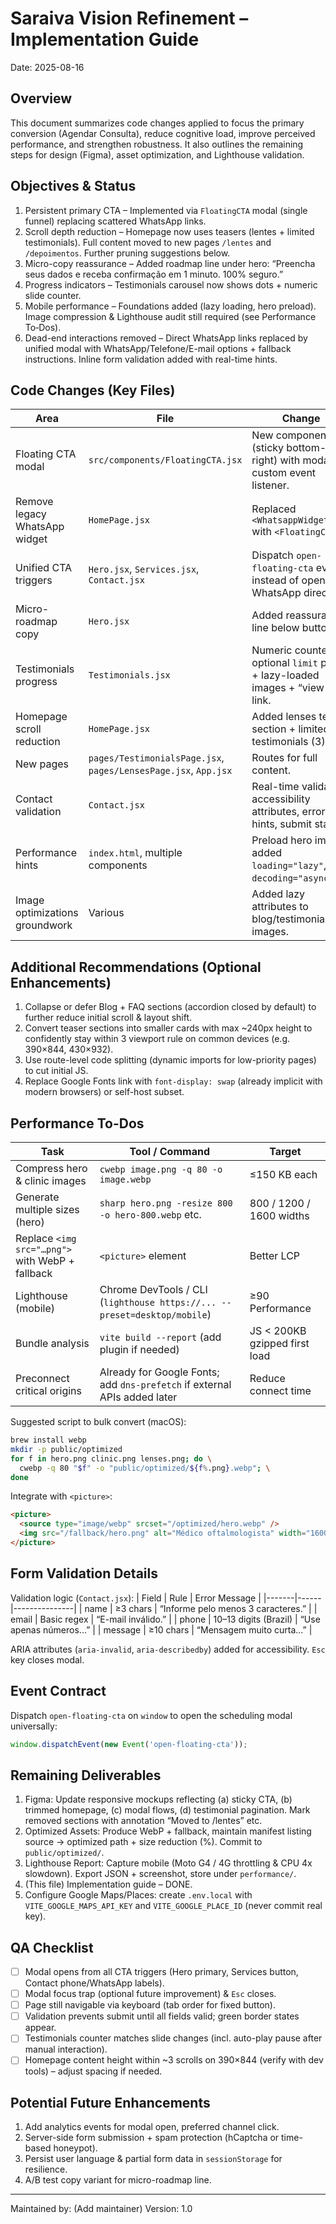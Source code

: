 # Saraiva Vision Refinement – Implementation Guide

Date: 2025-08-16

## Overview
This document summarizes code changes applied to focus the primary conversion (Agendar Consulta), reduce cognitive load, improve perceived performance, and strengthen robustness. It also outlines the remaining steps for design (Figma), asset optimization, and Lighthouse validation.

## Objectives & Status
1. Persistent primary CTA – Implemented via `FloatingCTA` modal (single funnel) replacing scattered WhatsApp links.
2. Scroll depth reduction – Homepage now uses teasers (lentes + limited testimonials). Full content moved to new pages `/lentes` and `/depoimentos`. Further pruning suggestions below.
3. Micro-copy reassurance – Added roadmap line under hero: “Preencha seus dados e receba confirmação em 1 minuto. 100% seguro.”
4. Progress indicators – Testimonials carousel now shows dots + numeric slide counter.
5. Mobile performance – Foundations added (lazy loading, hero preload). Image compression & Lighthouse audit still required (see Performance To‑Dos).
6. Dead-end interactions removed – Direct WhatsApp links replaced by unified modal with WhatsApp/Telefone/E-mail options + fallback instructions. Inline form validation added with real-time hints.

## Code Changes (Key Files)
| Area | File | Change |
|------|------|--------|
| Floating CTA modal | `src/components/FloatingCTA.jsx` | New component (sticky bottom-right) with modal + custom event listener. |
| Remove legacy WhatsApp widget | `HomePage.jsx` | Replaced `<WhatsappWidget/>` with `<FloatingCTA/>`. |
| Unified CTA triggers | `Hero.jsx`, `Services.jsx`, `Contact.jsx` | Dispatch `open-floating-cta` event instead of opening WhatsApp directly. |
| Micro-roadmap copy | `Hero.jsx` | Added reassurance line below buttons. |
| Testimonials progress | `Testimonials.jsx` | Numeric counter + optional `limit` prop + lazy-loaded images + “view all” link. |
| Homepage scroll reduction | `HomePage.jsx` | Added lenses teaser section + limited testimonials (3). |
| New pages | `pages/TestimonialsPage.jsx`, `pages/LensesPage.jsx`, `App.jsx` | Routes for full content. |
| Contact validation | `Contact.jsx` | Real-time validators, accessibility attributes, error hints, submit state. |
| Performance hints | `index.html`, multiple components | Preload hero image, added `loading="lazy"`, `decoding="async"`. |
| Image optimizations groundwork | Various | Added lazy attributes to blog/testimonial/lens images. |

## Additional Recommendations (Optional Enhancements)
1. Collapse or defer Blog + FAQ sections (accordion closed by default) to further reduce initial scroll & layout shift.
2. Convert teaser sections into smaller cards with max ~240px height to confidently stay within 3 viewport rule on common devices (e.g. 390×844, 430×932).
3. Use route-level code splitting (dynamic imports for low-priority pages) to cut initial JS.
4. Replace Google Fonts link with `font-display: swap` (already implicit with modern browsers) or self-host subset.

## Performance To-Dos
| Task | Tool / Command | Target |
|------|----------------|--------|
| Compress hero & clinic images | `cwebp image.png -q 80 -o image.webp` | ≤150 KB each |
| Generate multiple sizes (hero) | `sharp hero.png -resize 800 -o hero-800.webp` etc. | 800 / 1200 / 1600 widths |
| Replace `<img src="…png">` with WebP + fallback | `<picture>` element | Better LCP |
| Lighthouse (mobile) | Chrome DevTools / CLI (`lighthouse https://... --preset=desktop/mobile`) | ≥90 Performance |
| Bundle analysis | `vite build --report` (add plugin if needed) | JS < 200KB gzipped first load |
| Preconnect critical origins | Already for Google Fonts; add `dns-prefetch` if external APIs added later | Reduce connect time |

Suggested script to bulk convert (macOS):
```bash
brew install webp
mkdir -p public/optimized
for f in hero.png clinic.png lenses.png; do \
  cwebp -q 80 "$f" -o "public/optimized/${f%.png}.webp"; \
done
```

Integrate with `<picture>`:
```html
<picture>
  <source type="image/webp" srcset="/optimized/hero.webp" />
  <img src="/fallback/hero.png" alt="Médico oftalmologista" width="1600" height="900" loading="eager" fetchpriority="high" />
</picture>
```

## Form Validation Details
Validation logic (`Contact.jsx`):
| Field | Rule | Error Message |
|-------|------|---------------|
| name | ≥3 chars | “Informe pelo menos 3 caracteres.” |
| email | Basic regex | “E-mail inválido.” |
| phone | 10–13 digits (Brazil) | “Use apenas números...” |
| message | ≥10 chars | “Mensagem muito curta...” |

ARIA attributes (`aria-invalid`, `aria-describedby`) added for accessibility. `Esc` key closes modal.

## Event Contract
Dispatch `open-floating-cta` on `window` to open the scheduling modal universally:
```js
window.dispatchEvent(new Event('open-floating-cta'));
```

## Remaining Deliverables
1. Figma: Update responsive mockups reflecting (a) sticky CTA, (b) trimmed homepage, (c) modal flows, (d) testimonial pagination. Mark removed sections with annotation “Moved to /lentes” etc.
2. Optimized Assets: Produce WebP + fallback, maintain manifest listing source → optimized path + size reduction (%). Commit to `public/optimized/`.
3. Lighthouse Report: Capture mobile (Moto G4 / 4G throttling & CPU 4x slowdown). Export JSON + screenshot, store under `performance/`.
4. (This file) Implementation guide – DONE.
 5. Configure Google Maps/Places: create `.env.local` with `VITE_GOOGLE_MAPS_API_KEY` and `VITE_GOOGLE_PLACE_ID` (never commit real key).

## QA Checklist
- [ ] Modal opens from all CTA triggers (Hero primary, Services button, Contact phone/WhatsApp labels).
- [ ] Modal focus trap (optional future improvement) & `Esc` closes.
- [ ] Page still navigable via keyboard (tab order for fixed button).
- [ ] Validation prevents submit until all fields valid; green border states appear.
- [ ] Testimonials counter matches slide changes (incl. auto-play pause after manual interaction).
- [ ] Homepage content height within ~3 scrolls on 390×844 (verify with dev tools) – adjust spacing if needed.

## Potential Future Enhancements
1. Add analytics events for modal open, preferred channel click.
2. Server-side form submission + spam protection (hCaptcha or time-based honeypot).
3. Persist user language & partial form data in `sessionStorage` for resilience.
4. A/B test copy variant for micro-roadmap line.

---
Maintained by: (Add maintainer)
Version: 1.0
